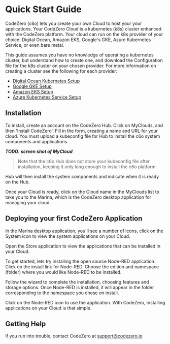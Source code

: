 # Quick Start Guide #

CodeZero (c6o) lets you create your own Cloud to host your your applications.  Your CodeZero Cloud is a kubernetes (k8s) cluster enhanced with the CodeZero platform.  Your cloud can run on the k8s provider of your choice: Digital Ocean, Amazon EKS, Google's GKE, Azure Kubernetes Service, or even bare metal.

This guide assumes you have no knowledge of operating a kubernetes cluster, but understand how to create one, and download the Configuration file for the k8s cluster on your chosen provider.  For more information on creating a cluster see the following for each provider:

* [Digital Ocean Kubernetes Setup]()
* [Google GKE Setup]()
* [Amazon EKS Setup]()
* [Azure Kubernetes Service Setup]()

## Installation ##

To install, create an account on the CodeZero Hub.  Click on MyClouds, and then 'Install CodeZero'. Fill in the form, creating a name and URL for your cloud.  You must upload a kubeconfig file for Hub to install the c6o system components and applications.

***TODO: screen shot of MyCloud***

> Note that the c6o Hub does not store your kubeconfig file after installation, keeping it only long enough to install the c6o platform.

Hub will then install the system components and indicate when it is ready on the Hub.

Once your Cloud is ready, click on the Cloud name in the MyClouds list to take you to the Marina, which is the CodeZero desktop application for managing your cloud.

## Deploying your first CodeZero Application ##

In the Marina desktop application, you'll see a number of icons, click on the System icon to view the system applications on your Cloud.

Open the Store application to view the applications that can be installed in your Cloud.

To get started, lets try installing the open source Node-RED application.  Click on the install link for Node-RED.  Choose the edition and namespace (folder) where you would like Node-RED to be installed.

Follow the wizard to complete the installation, choosing features and storage options.  Once Node-RED is installed, it will appear in the folder corresponding to the namespace you chose on install.

Click on the Node-RED icon to use the application.  With CodeZero, installing applications on your Cloud is that simple.

## Getting Help ##

If you run into trouble, contact CodeZero at support@codezero.io
